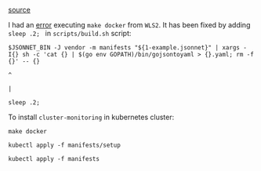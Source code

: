 [source](https://github.com/carlosedp/cluster-monitoring)

I had an [error](https://github.com/prometheus-operator/kube-prometheus/issues/619) executing `make docker` from `WLS2`. It has been fixed by adding `sleep .2; ` in `scripts/build.sh` script:

```
$JSONNET_BIN -J vendor -m manifests "${1-example.jsonnet}" | xargs -I{} sh -c 'cat {} | $(go env GOPATH)/bin/gojsontoyaml > {}.yaml; rm -f {}' -- {}
                                                                               ^
                                                                               |
                                                                            sleep .2; 
```

To install `cluster-monitoring` in kubernetes cluster:

```
make docker

kubectl apply -f manifests/setup

kubectl apply -f manifests
```
